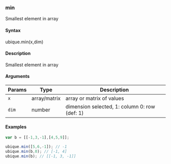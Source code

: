 ### min

Smallest element in array


#### Syntax

ubique.min(x,dim)


#### Description

Smallest element in array  



#### Arguments

|Params|Type|Description
|---------|----|-----------
|`x` | array/matrix | array or matrix of values
|`dim` | number | dimension selected, 1: column 0: row (def: 1)


#### Examples

```js
var b = [[-1,3,-1],[4,5,9]];

ubique.min([5,6,-1]); // -1
ubique.min(b,0); // [-1, 4]
ubique.min(b); // [[-1, 3, -1]]
```

